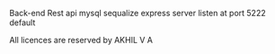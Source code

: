 Back-end Rest api
mysql
sequalize
express
server listen at port 5222 default









All licences are reserved by AKHIL V A
